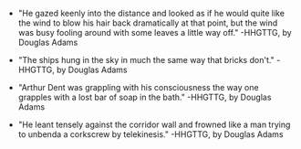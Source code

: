 * "He gazed keenly into the distance and looked as if he would quite like the wind to blow his hair back dramatically at that point, but the wind was busy fooling around with some leaves a little way off." -HHGTTG, by Douglas Adams

* "The ships hung in the sky in much the same way that bricks don't." -HHGTTG, by Douglas Adams

* "Arthur Dent was grappling with his consciousness the way one grapples with a lost bar of soap in the bath." -HHGTTG, by Douglas Adams

* "He leant tensely against the corridor wall and frowned like a man trying to unbenda a corkscrew by telekinesis." -HHGTTG, by Douglas Adams
